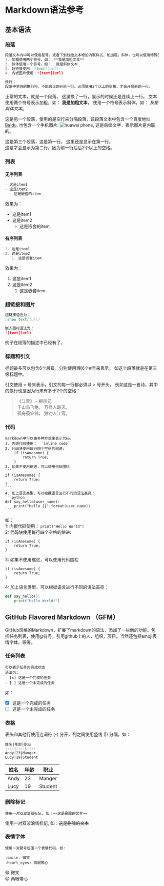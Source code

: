 # Markdown语法参考

## 基本语法

### 段落
```markdown
段落文本内中可以使用星号，或者下划线给文本增加内联样式，如加粗，斜体，也可以使用特殊的标记表示超链接，内嵌图片等：
1. 加粗使用两个符号，如： **我是加粗文本**
2. 斜体使用一个符号，如： _我是斜体文本_
3. 超链接使用: [text](url)
4. 内嵌图片使用：![text](url)

换行：
段落中单纯的换行符，不能真正的开启一行。必须使用2个以上的空格，才会开启新的一行。
```

正常的文本，就是一个段落。
这里换了一行，显示的时候还是连续上一行。
文本使用两个符号表示加粗，如： **我是加粗文本**，
使用一个符号表示斜体，如： *我是斜体文本*。

这是另一个段落，使用的是空行来分隔段落，该段落文本中包含一个百度地址[Baidu](http://www.baidu.com).
也包含一个手机图片: ![huawei phone](https://www-file.huawei.com/-/media/corporate/images/home/small-banner/2019/panel-banner.jpg), 这是后续文字，表示图片是内联的。  

这是第三个段落，这是第一行。
这里还是显示在第一行。  
这是才会显示为第二行，因为前一行后后2个以上的空格。


### 列表

#### 无序列表
```markdown
- 这是item1
- 这是item2
  - 这是嵌套的item
```
效果为：
- 这是item1
- 这是item2
  - 这是嵌套的item

#### 有序列表
```markdown
1. 这是item1
2. 这是item2
   1. 这是嵌套item
```
效果为：
1. 这是item1
2. 这是item2
   1. 这是嵌套item

### 超链接和图片
```markdown
超链接语法为：
[show text](url)

嵌入图标语法为：
![text](url)
```
例子在段落的描述中已经有了。

### 标题和引文

标题最多可以包含6个层级，分别使用1到6个#号来表示。
如这个段落就是在第三级标题中。

引文使用 > 号来表示，引文的每一行都必须以 > 号开头。
例如这是一首诗，其中的换行也是因为行末有多于2个的空格：

> 《江雪》 - 柳宗元  
> 千山鸟飞绝， 万径人踪灭。  
> 孤舟蓑笠翁， 独钓人江雪。

### 代码
    markdown中可以由多种方式来表示代码。
    1. 内嵌代码使用：  `inline code`
    2. 代码块使用每行四个空格的缩进:
        if (isAmesome) {
            return True;
        }
    3. 如果不使用缩进，可以使用代码围栏
    ```
    if (isAmesome) {
        return True;
    }
    ```
    4. 加上语言类型，可以根据语言进行不同的语法高亮：
    ```python
    def say_hello(user_name):
        print("Hello {}".format(user_name))
    ```
如：  
1: 内嵌代码使用：  `print("Hello World")`  
2: 代码块使用每行四个空格的缩进:

    if (isAmesome) {
        return True;
    }
3: 如果不使用缩进，可以使用代码围栏
```
if (isAmesome) {
    return True;
}
```
4: 加上语言类型，可以根据语言进行不同的语法高亮：
```python
def say_hello():
    print("Hello World!")
```

## GitHub Flavored Markdown （GFM）
GitHub风格的Markdown，扩展了markdown的语法，添加了一些新的功能。包括任务列表，使用@符号，引用github上的人，组织，项目。当然还包括emoji表情字体。等等。

### 任务列表
```
可以表示任务的完成状态
语法为:
- [x] 这是一个完成的任务
- [ ] 这是一个未完成的任务
```
如：  
- [x] 这是一个完成的任务
- [ ] 这是一个未完成的任务

### 表格
表头和其他行使用连词符 (-) 分开，列之间使用竖线 (|) 分隔。如：
```
姓名|年龄|职业
----|----|----
Andy|23|Manger
Lucy|19|Student
```
姓名|年龄|职业
----|----|----
Andy|23|Manger
Lucy|19|Student

### 删除标记
```
使用一对双波浪线标记, 如：~~这是删除的文本~~
```
使用一对双波浪线标记, 如：~~这是删除的文本~~

### 表情字体
```
使用一对冒号包围一个表情代码，如:

:smile: 微笑
:heart_eyes: 两眼带心
```
:smile: 微笑  
:heart_eyes: 两眼带心
